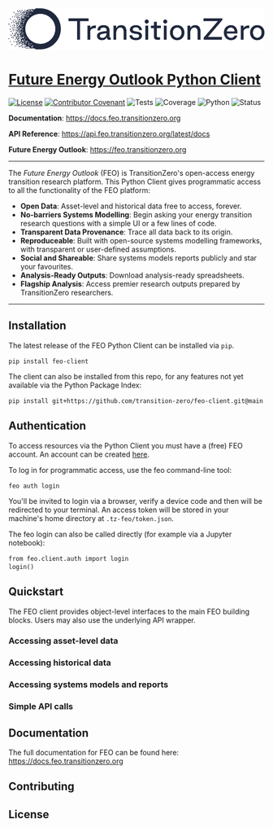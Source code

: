 <picture>
  <source media="(prefers-color-scheme: dark)" srcset="https://github.com/transition-zero/.github/raw/main/profile/img/logo-dark.png">
  <img alt="TransitionZero Logo" width="1000px" src="https://github.com/transition-zero/.github/raw/main/profile/img/logo-light.png">
  <a href="https://www.transitionzero.org/">
</picture>


# Future Energy Outlook Python Client

<!-- badges-begin -->

[![License][license badge]][license]
[![Contributor Covenant][contributor covenant badge]][code of conduct]
![Tests][tests badge]
![Coverage][coverage badge]
![Python][python badge]
![Status][status badge]

[license badge]: https://img.shields.io/badge/License-Apache_2.0-blue.svg
[license]: https://opensource.org/licenses/Apache-2.0

[contributor covenant badge]: https://img.shields.io/badge/Contributor%20Covenant-2.1-4baaaa.svg
[code of conduct]: https://github.com/transition-zero/feo-client/blob/main/CODE-OF-CONDUCT.md

[tests badge]: https://img.shields.io/endpoint?url=https://gist.githubusercontent.com/Lkruitwagen/feffb38d46c750cad5402dca5dd54bf9/raw/tests_passing.json

[coverage badge]: https://img.shields.io/endpoint?url=https://gist.githubusercontent.com/Lkruitwagen/d2b6ec23e3c6e8309236216689d91782/raw/coverage_badge.json

[python badge]: https://img.shields.io/endpoint?url=https://gist.githubusercontent.com/Lkruitwagen/bd1e357c1bce5fc2c0808bcdb569157c/raw/python_version_badge.json

[status badge]: https://img.shields.io/badge/under%20construction-ffae00

<!-- badges-end -->

**Documentation**: <a href="https://docs.feo.transitionzero.org" target="_blank">https://docs.feo.transitionzero.org</a>

**API Reference**: <a href="https://api.feo.transitionzero.org/latest/docs" target="_blank">https://api.feo.transitionzero.org/latest/docs</a>

**Future Energy Outlook**: <a href="https://feo.transitionzero.org" target="_blank">https://feo.transitionzero.org</a>

---

The _Future Energy Outlook_ (FEO) is TransitionZero's open-access energy transition research platform.
This Python Client gives programmatic access to all the functionality of the FEO platform:

* **Open Data**: Asset-level and historical data free to access, forever.
* **No-barriers Systems Modelling**: Begin asking your energy transition research questions with a simple UI or a few lines of code.
* **Transparent Data Provenance**: Trace all data back to its origin.
* **Reproduceable**: Built with open-source systems modelling frameworks, with transparent or user-defined assumptions.
* **Social and Shareable**: Share systems models reports publicly and star your favourites.
* **Analysis-Ready Outputs**: Download analysis-ready spreadsheets.
* **Flagship Analysis**: Access premier research outputs prepared by TransitionZero researchers.


---

## Installation

The latest release of the FEO Python Client can be installed via `pip`.

    pip install feo-client

The client can also be installed from this repo, for any features not yet available via the Python Package Index:

    pip install git+https://github.com/transition-zero/feo-client.git@main

## Authentication

To access resources via the Python Client you must have a (free) FEO account. An account can be created [here](https://feo.transitionzero.org).

To log in for programmatic access, use the feo command-line tool:

    feo auth login

You'll be invited to login via a browser, verify a device code and then will be redirected to your terminal.
An access token will be stored in your machine's home directory at `.tz-feo/token.json`.

The feo login can also be called directly (for example via a Jupyter notebook):

    from feo.client.auth import login
    login()

## Quickstart

The FEO client provides object-level interfaces to the main FEO building blocks. Users may also use the underlying API wrapper.

### Accessing asset-level data

### Accessing historical data

### Accessing systems models and reports

### Simple API calls



## Documentation

The full documentation for FEO can be found here: <a href="https://docs.feo.transitionzero.org" target="_blank">https://docs.feo.transitionzero.org</a>

## Contributing

## License
